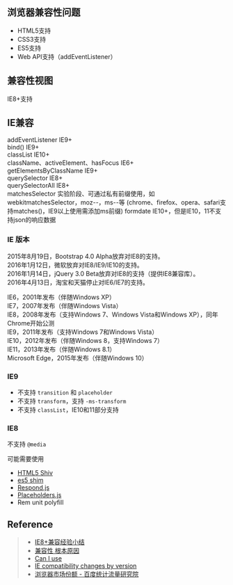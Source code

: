## 浏览器兼容性问题
- HTML5支持
- CSS3支持
- ES5支持
- Web API支持（addEventListener）

## 兼容性视图
IE8+支持

## IE兼容
addEventListener    IE9+  
bind()              IE9+  
classList           IE10+  
className、activeElement、hasFocus    IE6+  
getElementsByClassName   IE9+  
querySelector      IE8+  
querySelectorAll   IE8+  
matchesSelector    实验阶段、可通过私有前缀使用，如webkitmatchesSelector，moz--，ms--等
(chrome、firefox、opera、safari支持matches()，IE9以上使用需添加ms前缀)
formdate IE10+，但是IE10，11不支持json的响应数据  

### IE 版本
2015年8月19日，Bootstrap 4.0 Alpha放弃对IE8的支持。  
2016年1月12日，微软放弃对IE8/IE9/IE10的支持。  
2016年1月14日，jQuery 3.0 Beta放弃对IE8的支持（提供IE8兼容库）。  
2016年4月13日，淘宝和天猫停止对IE6/IE7的支持。  

IE6，2001年发布（伴随Windows XP）  
IE7，2007年发布（伴随Windows Vista）  
IE8，2008年发布（支持Windows 7、Windows Vista和Windows XP），同年Chrome开始公测  
IE9，2011年发布（支持Windows 7和Windows Vista）  
IE10，2012年发布（伴随Windows 8，支持Windows 7）  
IE11，2013年发布（伴随Windows 8.1）  
Microsoft Edge，2015年发布（伴随Windows 10）  

### IE9
- 不支持 `transition` 和 `placeholder`
- 不支持 `transform`，支持 `-ms-transform`
- 不支持 `classList`，IE10和11部分支持

### IE8
不支持 `@media`

可能需要使用
- [HTML5 Shiv](https://github.com/aFarkas/html5shiv)
- [es5 shim](https://github.com/es-shims/es5-shim)
- [Respond.js](https://github.com/scottjehl/Respond)
- [Placeholders.js](https://github.com/jamesallardice/Placeholders.js)
- Rem unit polyfill

## Reference
> - [IE8+兼容经验小结](http://hustlzp.com/post/2014/01/ie8-compatibility)
> - [兼容性 根本原因](http://www.w3help.org/zh-cn/causes/)
> - [Can I use](http://caniuse.com/)
> - [IE compatibility changes by version](https://msdn.microsoft.com/en-us/library/dn467846(v=vs.85).aspx)
> - [浏览器市场份额 - 百度统计流量研究院](http://tongji.baidu.com/data/browser)
